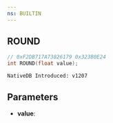 ```yaml
---
ns: BUILTIN
---
```

## ROUND

```c
// 0xF2DB717A73826179 0x323B0E24
int ROUND(float value);
```

```
NativeDB Introduced: v1207
```

## Parameters
* **value**:
